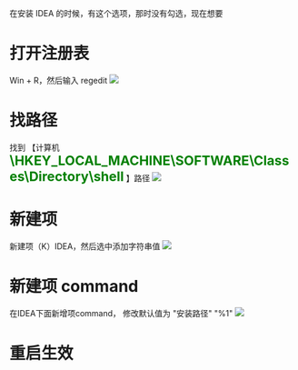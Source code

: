 在安装 IDEA 的时候，有这个选项，那时没有勾选，现在想要

# 打开注册表
 
Win + R，然后输入 regedit
![](https://img2020.cnblogs.com/blog/1446249/202005/1446249-20200503011722083-658653040.png)

# 找路径 

找到 【计算机  <span style="font-size:23px;font-weight:bold;color:green;">\HKEY_LOCAL_MACHINE\SOFTWARE\Classes\Directory\shell</span>   】路径
![](https://img2020.cnblogs.com/blog/1446249/202005/1446249-20200503011800212-320381753.png)

# 新建项

新建项（K）IDEA，然后选中添加字符串值
![](https://img2020.cnblogs.com/blog/1446249/202005/1446249-20200503011829484-28018917.png)

# 新建项 command

在IDEA下面新增项command， 修改默认值为 "安装路径" "%1"
![](https://img2020.cnblogs.com/blog/1446249/202005/1446249-20200503011910968-146189121.png)

# 重启生效